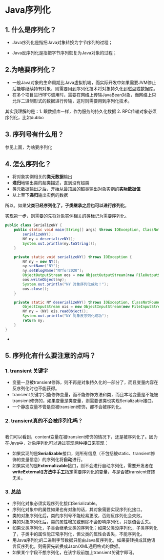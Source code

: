 # Java序列化

##  1. 什么是序列化？
- Java序列化是指把Java对象转换为字节序列的过程；

- Java反序列化是指把字节序列恢复为Java对象的过程；

## 2.为啥要序列化？

- 一般Java对象的生命周期比Java虚拟机端，而实际开发中如果需要JVM停止后能够继续持有对象，则需要用到序列化技术将对象持久化到磁盘或数据库。
- 在多个项目进行RPC调用时，需要在网络上传输JavaBean对象，而网络上只允许二进制形式的数据进行传输，这时则需要用到序列化技术。

其实我理解的是：1. 跟数据库一样，作为服务的持久化数据 2. RPC传输对象必须序列化，比如dubbo

## 3. 序列号有什么用？

参见上面，为啥要序列化

## 4. 怎么序列化？

- 将对象实例相关的**类元数据**输出
- **递归**地输出类的超类描述，直到没有超类
- 类元数据输出之后，开始从最顶层的超类输出对象实例的**实际数据值**
- 从上至下**递归**输出实例的数据

所以，如果**父类已经序列化了，子类继承之后也可以进行序列化**。



实现第一步，则需要的先将对象实例相关的类标记为需要序列化。

```java
public class SerializeNY {
    public static void main(String[] args) throws IOException, ClassNotFoundException {
        serializeNY();
        NY ny = deserializeNY();
        System.out.println(ny.toString());
    }

    private static void serializeNY() throws IOException {
        NY ny = new NY();
        ny.setName("NY");
        ny.setBlogName("NYfor2020");
        ObjectOutputStream oos = new ObjectOutputStream(new FileOutputStream(new File("D:\\serialable.txt")));
        oos.writeObject(ny);
        System.out.println("NY 对象序列化成功！");
        oos.close();
    }

    private static NY deserializeNY() throws IOException, ClassNotFoundException {
        ObjectInputStream ois = new ObjectInputStream(new FileInputStream(new File("D:\\serialable.txt")));
        NY ny = (NY) ois.readObject();
        System.out.println("NY 对象反序列化成功");
        return ny;
    }
}
```

- 

## 5. 序列化有什么要注意的点吗？

### 1. transient 关键字

- 变量一旦被transient修饰，则不再是对象持久化的一部分了，而且变量内容在反序列化时也不能获得。
- transient关键字只能修饰变量，而不能修饰方法和类，而且本地变量是不能被transient修饰的，如果变量是类变量，则需要该类也实现Serializable接口。
- 一个静态变量不管是否被transient修饰，都不会被序列化。

### 2. transient真的不会被序列化吗？

```java

```

我们可以看到，content变量在被transient修饰的情况下，还是被序列化了。因为在Java中，对象序列化可以通过实现两种接口来实现：

- 如果实现的是**Serializable**接口，则所有信息（不包括被static、transient修饰的变量信息）的序列化将**自动**进行。
- 如果实现的是**Externalizable**接口，则不会进行自动序列化，需要开发者在**writeExternal()方法中手工**指定需要序列化的变量，与是否被transient修饰无关。

### 3. 总结

- 序列化对象必须实现序列化接口Serializable。
- 序列化对象中的属性如果也有对象的话，其对象需要实现序列化接口。
- 类的对象序列化后，类的序列号不能轻易更改，否则反序列化会失败。
- 类的对象序列化后，类的属性增加或删除不会影响序列化，只是值会丢失。
- 如果父类序列化，子类会继承父类的序列化；如果父类没序列化，子类序列化了，子类中的属性能正常序列化，但父类的属性会丢失，不能序列化。
- 用Java序列化的二进制字节数据只能由Java反序列化，如果要转换成其他语言反序列化，则需要先转换成Json/XML通用格式的数据。
- 如果某个字段不想序列化，在该字段前加上transient关键字即可。
  ​    